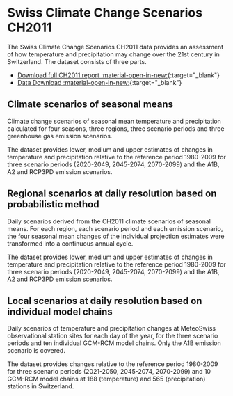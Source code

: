# Swiss Climate Change Scenarios CH2011

The Swiss Climate Change Scenarios CH2011 data provides an assessment of how temperature and precipitation may change over the 21st century in Switzerland. The dataset consists of three parts. 

- [Download full CH2011 report :material-open-in-new:](https://data.c2sm.ethz.ch/ch2011/CH2011report.pdf){:target="_blank"}
- [Data Download :material-open-in-new:](https://data.c2sm.ethz.ch/ch2011){:target="_blank"}

## Climate scenarios of seasonal means

Climate change scenarios of seasonal mean temperature and precipitation calculated for four seasons, three regions, three scenario periods and three greenhouse gas emission scenarios.

The dataset provides lower, medium and upper estimates of changes in temperature and precipitation relative to the reference period 1980-2009 for three scenario periods (2020-2049, 2045-2074, 2070-2099) and the A1B, A2 and RCP3PD emission scenarios. 

## Regional scenarios at daily resolution based on probabilistic method

Daily scenarios derived from the CH2011 climate scenarios of seasonal means. For each region, each scenario period and each emission scenario, the four seasonal mean changes of the individual projection estimates were transformed into a continuous annual cycle.

The dataset provides lower, medium and upper estimates of changes in temperature and precipitation relative to the reference period 1980-2009 for three scenario periods (2020-2049, 2045-2074, 2070-2099) and the A1B, A2 and RCP3PD emission scenarios. 

## Local scenarios at daily resolution based on individual model chains

Daily scenarios of temperature and precipitation changes at MeteoSwiss observational station sites for each day of the year, for the three scenario periods and ten individual GCM-RCM model chains. Only the A1B emission scenario is covered. 

The dataset provides changes relative to the reference period 1980-2009 for three scenario periods (2021-2050, 2045-2074, 2070-2099) and 10 GCM-RCM model chains at 188 (temperature) and 565 (precipitation) stations in Switzerland. 
